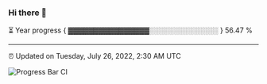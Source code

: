 ### Hi there 👋

⏳ Year progress { ▓▓▓▓▓▓▓▓▓▓▓▓▓▓▓▓░░░░░░░░░░░░░░ } 56.47 %

---

⏰ Updated on Tuesday, July 26, 2022, 2:30 AM UTC

![Progress Bar CI](https://github.com/arthurbuhl/arthurbuhl/workflows/Progress%20Bar%20CI/badge.svg)
